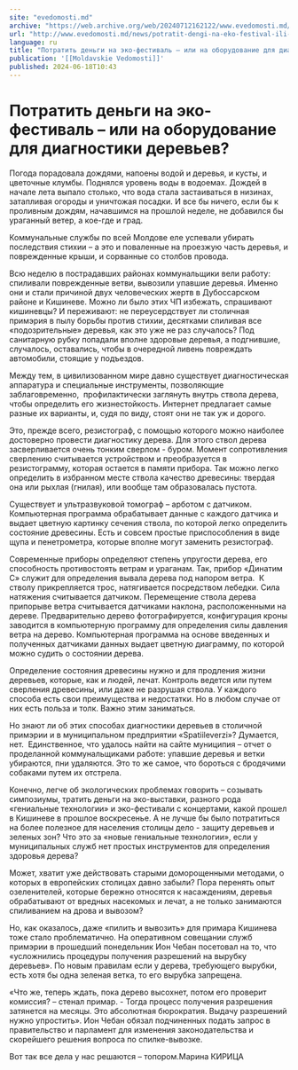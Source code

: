 ```yaml
---
site: "evedomosti.md"
archive: "https://web.archive.org/web/20240712162122/www.evedomosti.md/news/potratit-dengi-na-eko-festival-ili-na-oborudovanie-dlya-diag"
url: "http://www.evedomosti.md/news/potratit-dengi-na-eko-festival-ili-na-oborudovanie-dlya-diag"
language: ru
title: "Потратить деньги на эко-фестиваль – или на оборудование для диагностики деревьев?"
publication: '[[Moldavskie Vedomosti]]'
published: 2024-06-18T10:43
---
```


# Потратить деньги на эко-фестиваль – или на оборудование для диагностики деревьев?

Погода порадовала дождями, напоены водой и деревья, и кусты, и цветочные клумбы. Поднялся уровень воды в водоемах. Дождей в начале лета выпало столько, что вода стала застаиваться в низинах, затапливая огороды и уничтожая посадки. И все бы ничего, если бы к проливным дождям, начавшимся на прошлой неделе, не добавился бы ураганный ветер, а кое-где и град.

Коммунальные службы по всей Молдове еле успевали убирать последствия стихии – а это и поваленные на проезжую часть деревья, и поврежденные крыши, и сорванные со столбов провода.

Всю неделю в пострадавших районах коммунальщики вели работу: спиливали поврежденные ветви, вывозили упавшие деревья. Именно они и стали причиной двух человеческих жертв в Дубоссарском районе и Кишиневе. Можно ли было этих ЧП избежать, спрашивают кишиневцы? И переживают: не переусердствует ли столичная примэрия в пылу борьбы против стихии, десятками спиливая все «подозрительные» деревья, как это уже не раз случалось? Под санитарную рубку попадали вполне здоровые деревья, а подгнившие, случалось, оставались, чтобы в очередной ливень повреждать автомобили, стоящие у подъездов.

Между тем, в цивилизованном мире давно существует диагностическая аппаратура и специальные инструменты, позволяющие заблаговременно,  профилактически заглянуть внутрь ствола дерева, чтобы определить его жизнестойкость. Интернет предлагает самые разные их варианты, и, судя по виду, стоят они не так уж и дорого.

Это, прежде всего, резистограф, с помощью которого можно наиболее достоверно провести диагностику дерева. Для этого ствол дерева засверливается очень тонким сверлом - буром. Момент сопротивления сверлению считывается устройством и преобразуется в резистограмму, которая остается в памяти прибора. Так можно легко определить в избранном месте ствола качество древесины: твердая она или рыхлая (гнилая), или вообще там образовалась пустота.

Существует и ультразвуковой томограф – арботом с датчиком. Компьютерная программа обрабатывает данные с каждого датчика и выдает цветную картинку сечения ствола, по которой легко определить состояние древесины. Есть и совсем простые приспособления в виде щупа и пенетрометра, которые вполне могут заменить резистограф.

Современные приборы определяют степень упругости дерева, его способность противостоять ветрам и ураганам. Так, прибор «Динатим С» служит для определения вывала дерева под напором ветра.  К стволу прикрепляется трос, натягивается посредством лебедки. Сила натяжения считывается датчиком. Перемещение ствола дерева припорыве ветра считывается датчиками наклона, расположенными на дереве. Предварительно дерево фотографируется, конфигурация кроны заводится в компьютерную программу для определения силы давления ветра на дерево. Компьютерная программа на основе введенных и полученных датчиками данных выдает цветную диаграмму, по которой можно судить о состоянии дерева.

Определение состояния древесины нужно и для продления жизни деревьев, которые, как и людей, лечат. Контроль ведется или путем сверления древесины, или даже не разрушая ствола. У каждого способа есть свои преимущества и недостатки. Но в любом случае от них есть польза и толк. Важно этим заниматься.

Но знают ли об этих способах диагностики деревьев в столичной примэрии и в муниципальном предприятии «Spatiileverzi»? Думается, нет.  Единственное, что удалось найти на сайте муниципия – отчет о проделанной коммунальщиками работе: упавшие деревья и ветки убираются, пни удаляются. Это то же самое, что бороться с бродячими собаками путем их отстрела.

Конечно, легче об экологических проблемах говорить – созывать симпозиумы, тратить деньги на эко-выставки, разного рода «гениальные технологии» и эко-фестивали с концертами, какой прошел в Кишиневе в прошлое воскресенье. А не лучше бы было потратиться на более полезное для населения столицы дело - защиту деревьев и зеленых зон? Что это за «новые гениальные технологии», если у муниципальных служб нет простых инструментов для определения здоровья дерева?

Может, хватит уже действовать старыми доморощенными методами, о которых в европейских столицах давно забыли? Пора перенять опыт озеленителей, которые бережно относятся к насаждениям, деревья обрабатывают от вредных насекомых и лечат, а не только занимаются спиливанием на дрова и вывозом?

Но, как оказалось, даже «пилить и вывозить» для примара Кишинева тоже стало проблематично. На оперативном совещании служб примэрии в прошедший понедельник Ион Чебан посетовал на то, что «усложнились процедуры получения разрешений на вырубку деревьев». По новым правилам если у дерева, требующего вырубки, есть хотя бы одна зеленая ветка, то его вырубка запрещена.

«Что же, теперь ждать, пока дерево высохнет, потом его проверит комиссия? – стенал примар. - Тогда процесс получения разрешения затянется на месяцы. Это абсолютная бюрократия. Выдачу разрешений нужно упростить». Ион Чебан обязал подчиненных подать запрос в правительство и парламент для изменения законодательства и скорейшего решения вопроса по спилке-вывозке.

Вот так все дела у нас решаются – топором.Марина КИРИЦА